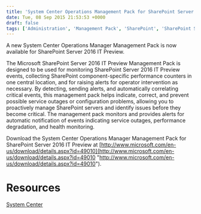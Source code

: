 ```yaml
---
title: 'System Center Operations Management Pack for SharePoint Server 2016 IT Preview'
date: Tue, 08 Sep 2015 21:53:53 +0000
draft: false
tags: ['Administration', 'Management Pack', 'SharePoint', 'SharePoint Server 2016', 'System Center Operations Manager']
---
```


A new System Center Operations Manager Management Pack is now available for SharePoint Server 2016 IT Preview.

The Microsoft SharePoint Server 2016 IT Preview Management Pack is designed to be used for monitoring SharePoint Server 2016 IT Preview events, collecting SharePoint component-specific performance counters in one central location, and for raising alerts for operator intervention as necessary. By detecting, sending alerts, and automatically correlating critical events, this management pack helps indicate, correct, and prevent possible service outages or configuration problems, allowing you to proactively manage SharePoint servers and identify issues before they become critical. The management pack monitors and provides alerts for automatic notification of events indicating service outages, performance degradation, and health monitoring.

Download the System Center Operations Manager Management Pack for SharePoint Server 2016 IT Preview at [http://www.microsoft.com/en-us/download/details.aspx?id=49010](http://www.microsoft.com/en-us/download/details.aspx?id=49010 "http://www.microsoft.com/en-us/download/details.aspx?id=49010").

Resources
=========

[System Center](http://www.microsoft.com/en-us/server-cloud/system-center/default.aspx)